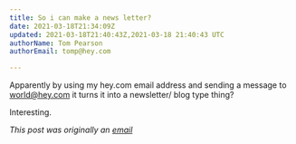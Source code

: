 ```yaml
---
title: So i can make a news letter?
date: 2021-03-18T21:34:09Z
updated: 2021-03-18T21:40:43Z,2021-03-18 21:40:43 UTC
authorName: Tom Pearson
authorEmail: tomp@hey.com

---
```

Apparently by using my hey.com email address and sending a message to [world@hey.com](mailto:world@hey.com) it turns it into a newsletter/ blog type thing?  
  
Interesting.

_This post was originally an [email](https://https://world.hey.com/tomp)_